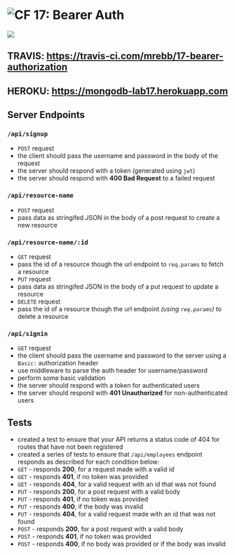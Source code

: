 ![CF](https://camo.githubusercontent.com/70edab54bba80edb7493cad3135e9606781cbb6b/687474703a2f2f692e696d6775722e636f6d2f377635415363382e706e67) 17: Bearer Auth
===
<img src="https://travis-ci.com/mrebb/17-bearer-authorization.svg?branch=madhu">

## TRAVIS: https://travis-ci.com/mrebb/17-bearer-authorization

## HEROKU: https://mongodb-lab17.herokuapp.com

## Server Endpoints

### `/api/signup`
* `POST` request
* the client should pass the username and password in the body of the request
* the server should respond with a token (generated using `jwt`)
* the server should respond with **400 Bad Request** to a failed request

### `/api/resource-name`
* `POST` request
* pass data as stringifed JSON in the body of a post request to create a new resource

### `/api/resource-name/:id`
* `GET` request
* pass the id of a resource though the url endpoint to `req.params` to fetch a resource   
* `PUT` request
* pass data as stringifed JSON in the body of a put request to update a resource
* `DELETE` request
* pass the id of a resource though the url endpoint *(using `req.params`)* to delete a resource   

### `/api/signin`
* `GET` request
* the client should pass the username and password to the server using a `Basic:` authorization header
* use middleware to parse the auth header for username/password
* perform some basic validation
* the server should respond with a token for authenticated users
* the server should respond with **401 Unauthorized** for non-authenticated users

## Tests
* created a test to ensure that your API returns a status code of 404 for routes that have not been registered
* created a series of tests to ensure that `/api/employees` endpoint responds as described for each condition below:
* `GET` - responds **200**, for a request made with a valid id
* `GET` - responds **401**, if no token was provided
* `GET` - responds **404**, for a valid request with an id that was not found
* `PUT` - responds **200**, for a post request with a valid body
* `PUT` - responds **401**, if no token was provided
* `PUT` - responds **400**, if the body was invalid
* `PUT` - responds **404**, for a valid request made with an id that was not found
* `POST` - responds **200**, for a post request with a valid body
* `POST` - responds **401**, if no token was provided
* `POST` - responds **400**, if no body was provided or if the body was invalid
